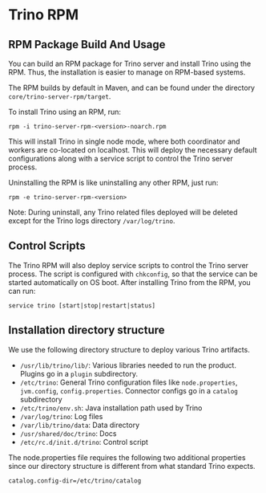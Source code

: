 # Trino RPM

## RPM Package Build And Usage

You can build an RPM package for Trino server and install Trino using the RPM. Thus, the installation is easier to manage on RPM-based systems.

The RPM builds by default in Maven, and can be found under the directory `core/trino-server-rpm/target`.

To install Trino using an RPM, run:

    rpm -i trino-server-rpm-<version>-noarch.rpm

This will install Trino in single node mode, where both coordinator and workers are co-located on localhost.
This will deploy the necessary default configurations along with a service script to control the Trino server process.

Uninstalling the RPM is like uninstalling any other RPM, just run:

    rpm -e trino-server-rpm-<version>

Note: During uninstall, any Trino related files deployed will be deleted except for the Trino logs directory `/var/log/trino`.

## Control Scripts

The Trino RPM will also deploy service scripts to control the Trino server process.
The script is configured with `chkconfig`,  so that the service can be started automatically on OS boot.
After installing Trino from the RPM, you can run:

    service trino [start|stop|restart|status]

## Installation directory structure

We use the following directory structure to deploy various Trino artifacts.

* `/usr/lib/trino/lib/`: Various libraries needed to run the product. Plugins go in a `plugin` subdirectory.
* `/etc/trino`: General Trino configuration files like `node.properties`, `jvm.config`, `config.properties`. Connector configs go in a `catalog` subdirectory
* `/etc/trino/env.sh`: Java installation path used by Trino
* `/var/log/trino`: Log files
* `/var/lib/trino/data`: Data directory
* `/usr/shared/doc/trino`: Docs
* `/etc/rc.d/init.d/trino`: Control script

The node.properties file requires the following two additional properties since our directory structure is different from what standard Trino expects.

    catalog.config-dir=/etc/trino/catalog
